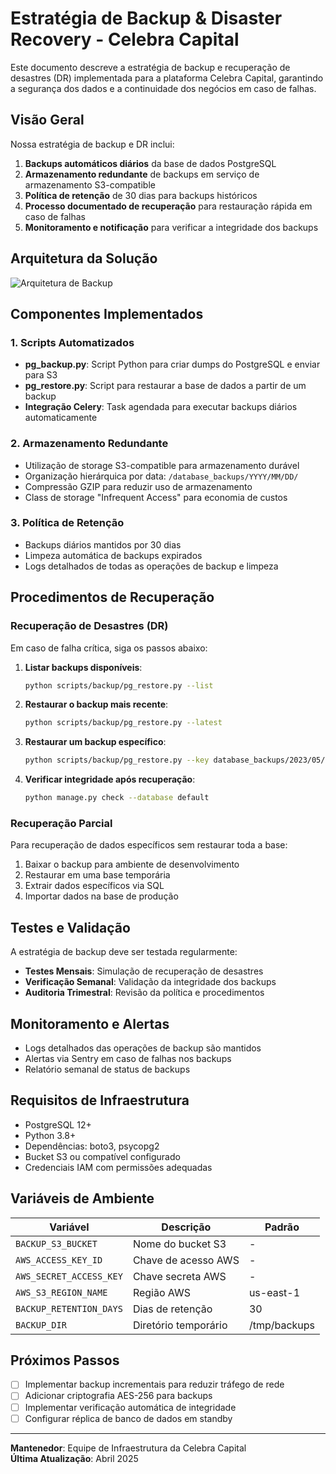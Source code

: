# Estratégia de Backup & Disaster Recovery - Celebra Capital

Este documento descreve a estratégia de backup e recuperação de desastres (DR) implementada para a plataforma Celebra Capital, garantindo a segurança dos dados e a continuidade dos negócios em caso de falhas.

## Visão Geral

Nossa estratégia de backup e DR inclui:

1. **Backups automáticos diários** da base de dados PostgreSQL
2. **Armazenamento redundante** de backups em serviço de armazenamento S3-compatible
3. **Política de retenção** de 30 dias para backups históricos
4. **Processo documentado de recuperação** para restauração rápida em caso de falhas
5. **Monitoramento e notificação** para verificar a integridade dos backups

## Arquitetura da Solução

![Arquitetura de Backup](https://mermaid.ink/img/pako:eNqFkUFrwzAMhf-KMA4t9JJTDxsmtDvssrFDL7KsJKbxHNtZmrXkv0-Jl25jG_NFet97SHogL0YjJTSGDDxbRNp69LpNb-6uabYKuVNevCtDq7y1I9hXlxVSkUH8C_NvpA2S1Xe2nLkcDrYmDyRPfMHa-7bSllcxp7oojlXBbJwlP4MHvSGFaJ1ULo5aIOgaP_a6z0A3TgkXZvIZKFZT4wJWnSR7jtP_UGWQ5AXEX5GXx9Nnxr9v98PozdFxTwbnHTEe7m8Pd1-7G1w0Wnc0yFEYVJPRsw-dWV-LrFyXZV6S3GZlMSmKJOUi3aQ8XadpmpPbvCrLokzJj6pFmWSxKC8bP8VzQr7hzFotcJO8ApvlBfSVL-4)

## Componentes Implementados

### 1. Scripts Automatizados

- **pg_backup.py**: Script Python para criar dumps do PostgreSQL e enviar para S3
- **pg_restore.py**: Script para restaurar a base de dados a partir de um backup
- **Integração Celery**: Task agendada para executar backups diários automaticamente

### 2. Armazenamento Redundante

- Utilização de storage S3-compatible para armazenamento durável
- Organização hierárquica por data: `/database_backups/YYYY/MM/DD/`
- Compressão GZIP para reduzir uso de armazenamento
- Class de storage "Infrequent Access" para economia de custos

### 3. Política de Retenção

- Backups diários mantidos por 30 dias
- Limpeza automática de backups expirados
- Logs detalhados de todas as operações de backup e limpeza

## Procedimentos de Recuperação

### Recuperação de Desastres (DR)

Em caso de falha crítica, siga os passos abaixo:

1. **Listar backups disponíveis**:

   ```bash
   python scripts/backup/pg_restore.py --list
   ```

2. **Restaurar o backup mais recente**:

   ```bash
   python scripts/backup/pg_restore.py --latest
   ```

3. **Restaurar um backup específico**:

   ```bash
   python scripts/backup/pg_restore.py --key database_backups/2023/05/15/celebra_capital_20230515_031012.sql.gz
   ```

4. **Verificar integridade após recuperação**:
   ```bash
   python manage.py check --database default
   ```

### Recuperação Parcial

Para recuperação de dados específicos sem restaurar toda a base:

1. Baixar o backup para ambiente de desenvolvimento
2. Restaurar em uma base temporária
3. Extrair dados específicos via SQL
4. Importar dados na base de produção

## Testes e Validação

A estratégia de backup deve ser testada regularmente:

- **Testes Mensais**: Simulação de recuperação de desastres
- **Verificação Semanal**: Validação da integridade dos backups
- **Auditoria Trimestral**: Revisão da política e procedimentos

## Monitoramento e Alertas

- Logs detalhados das operações de backup são mantidos
- Alertas via Sentry em caso de falhas nos backups
- Relatório semanal de status de backups

## Requisitos de Infraestrutura

- PostgreSQL 12+
- Python 3.8+
- Dependências: boto3, psycopg2
- Bucket S3 ou compatível configurado
- Credenciais IAM com permissões adequadas

## Variáveis de Ambiente

| Variável                | Descrição            | Padrão       |
| ----------------------- | -------------------- | ------------ |
| `BACKUP_S3_BUCKET`      | Nome do bucket S3    | -            |
| `AWS_ACCESS_KEY_ID`     | Chave de acesso AWS  | -            |
| `AWS_SECRET_ACCESS_KEY` | Chave secreta AWS    | -            |
| `AWS_S3_REGION_NAME`    | Região AWS           | us-east-1    |
| `BACKUP_RETENTION_DAYS` | Dias de retenção     | 30           |
| `BACKUP_DIR`            | Diretório temporário | /tmp/backups |

## Próximos Passos

- [ ] Implementar backup incrementais para reduzir tráfego de rede
- [ ] Adicionar criptografia AES-256 para backups
- [ ] Implementar verificação automática de integridade
- [ ] Configurar réplica de banco de dados em standby

---

**Mantenedor**: Equipe de Infraestrutura da Celebra Capital  
**Última Atualização**: Abril 2025
